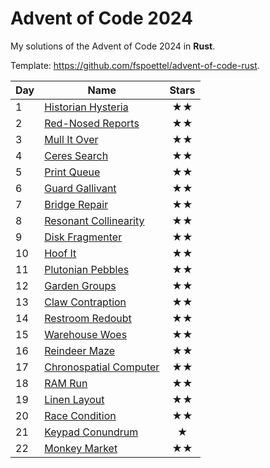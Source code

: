 # Advent of Code 2024

My solutions of the Advent of Code 2024 in **Rust**.

Template: https://github.com/fspoettel/advent-of-code-rust.

| Day | Name                                      | Stars |
|-----|-------------------------------------------|:-----:|
| 1   | [ Historian Hysteria ](src/bin/01.rs)     |  ★★   |
| 2   | [ Red-Nosed Reports ](src/bin/02.rs)      |  ★★   |
| 3   | [ Mull It Over ](src/bin/03.rs)           |  ★★   |
| 4   | [ Ceres Search ](src/bin/04.rs)           |  ★★   |
| 5   | [ Print Queue ](src/bin/05.rs)            |  ★★   |
| 6   | [ Guard Gallivant ](src/bin/06_)          |  ★★   |
| 7   | [ Bridge Repair ](src/bin/07.rs)          |  ★★   |
| 8   | [ Resonant Collinearity ](src/bin/08.rs)  |  ★★   |
| 9   | [ Disk Fragmenter ](src/bin/09.rs)        |  ★★   |
| 10  | [ Hoof It ](src/bin/10.rs)                |  ★★   |
| 11  | [ Plutonian Pebbles ](src/bin/11.rs)      |  ★★   |
| 12  | [ Garden Groups ](src/bin/12.rs)          |  ★★   |
| 13  | [ Claw Contraption ](src/bin/13.rs)       |  ★★   |
| 14  | [ Restroom Redoubt ](src/bin/14.rs)       |  ★★   |
| 15  | [ Warehouse Woes ](src/bin/15.rs)         |  ★★   |
| 16  | [ Reindeer Maze ](src/bin/16.rs)          |  ★★   |
| 17  | [ Chronospatial Computer ](src/bin/17.rs) |  ★★   |
| 18  | [ RAM Run ](src/bin/18.rs)                |  ★★   |
| 19  | [ Linen Layout ](src/bin/19.rs)           |  ★★   |
| 20  | [ Race Condition ](src/bin/20.rs)         |  ★★   |
| 21  | [ Keypad Conundrum ](src/bin/21.rs)       |   ★   |
| 22  | [ Monkey Market ](src/bin/21.rs)          |  ★★   |


